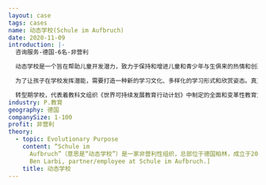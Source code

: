 ```yaml
---
layout: case
tags: cases
name: 动态学校(Schule im Aufbruch)
date: 2020-11-09
introduction: |-
  咨询服务-德国-6名-非营利

  动态学校是一个旨在帮助儿童开发潜力，致力于保持和增进儿童和青少年与生俱来的热情和创造力。

  为了让孩子在学校发挥潜能，需要打造一种新的学习文化、多样化的学习形式和欣赏姿态。真正重要的是：信任、欣赏、关系、责任、意义。

  转型期学校，代表着教科文组织《世界可持续发展教育行动计划》中制定的全面和变革性教育方针。目的是为自己，为人类同胞和我们的星球承担责任。
industry: P.教育
geography: 德国
companySize: 1-100
profit: 非营利
theory:
  - topic: Evolutionary Purpose
    content: “Schule im
      Aufbruch”（意思是“动态学校”）是一家非营利性组织，总部位于德国柏林，成立于2012年，共有6名员工。三位创始人的目的是，让学校里和周围的人清楚地了解如何改变和改变什么，这样学生才能充分发挥他们的潜力。作为他们讨论的一个常规部分，员工们有一张名为“学校人格”的椅子，他们会问这个椅子“你需要什么？”或者当他们不确定的时候，就坐在上面。随着时间的推移，动态学校的目标不断发展。现在的目标还包括，帮助有动机的学校以其独特的方式实现其作为完整生命体的潜力，同时实现动态学校员工自身的完整潜力。^\[Monia
      Ben Larbi, partner/employee at Schule im Aufbruch.]
    title: 动态学校
---
```

